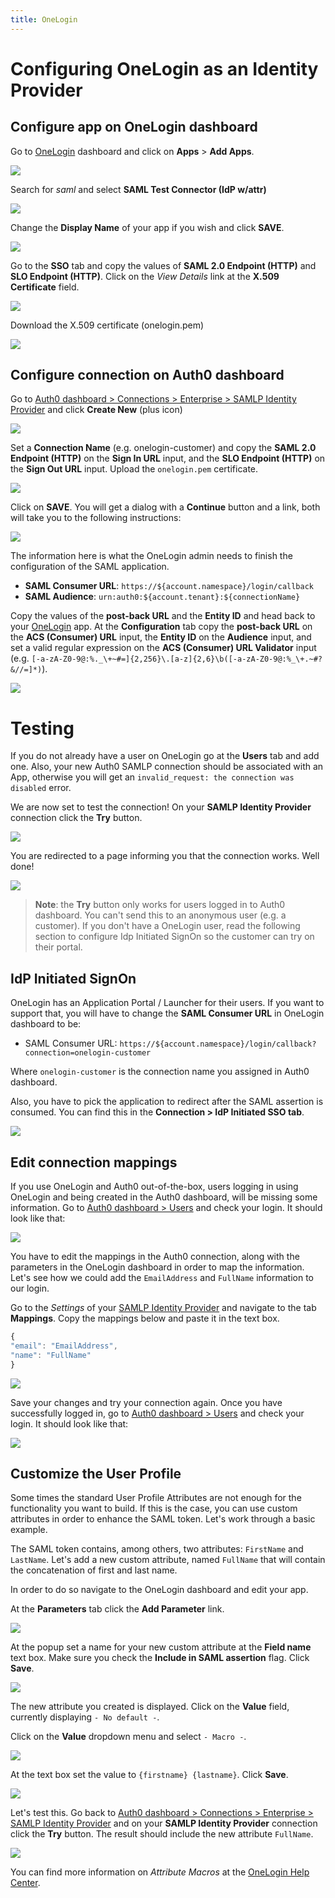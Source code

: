 ```yaml
---
title: OneLogin
---
```

# Configuring OneLogin as an Identity Provider

## Configure app on OneLogin dashboard

Go to [OneLogin](https://www.onelogin.com/) dashboard and click on **Apps** > **Add Apps**.

![](/media/articles/saml/identity-providers/onelogin/onelogin-add-app.png)

Search for *saml* and select **SAML Test Connector (IdP w/attr)**

![](/media/articles/saml/identity-providers/onelogin/onelogin-search-app.png)

Change the **Display Name** of your app if you wish and click **SAVE**.

![](/media/articles/saml/identity-providers/onelogin/onelogin-save-app.png)

Go to the **SSO** tab and copy the values of **SAML 2.0 Endpoint (HTTP)** and **SLO Endpoint (HTTP)**. Click on the *View Details* link at the **X.509 Certificate** field.

![](/media/articles/saml/identity-providers/onelogin/onelogin-copy-values.png)

Download the X.509 certificate (onelogin.pem)

![](/media/articles/saml/identity-providers/onelogin/onelogin-download-cert.png)

## Configure connection on Auth0 dashboard

Go to [Auth0 dashboard > Connections > Enterprise > SAMLP Identity Provider](${uiURL}/#/connections/enterprise) and click **Create New** (plus icon)

![](/media/articles/saml/identity-providers/onelogin/auth0-new-samlp.png)

Set a **Connection Name** (e.g. onelogin-customer) and copy the **SAML 2.0 Endpoint (HTTP)** on the **Sign In URL** input, and the **SLO Endpoint (HTTP)** on the **Sign Out URL** input. Upload the `onelogin.pem` certificate.

![](/media/articles/saml/identity-providers/onelogin/auth0-set-values.png)

Click on **SAVE**. You will get a dialog with a **Continue** button and a link, both will take you to the following instructions:

![](/media/articles/saml/identity-providers/onelogin/auth0-instructions.png)

The information here is what the OneLogin admin needs to finish the configuration of the SAML application.

* **SAML Consumer URL**: `https://${account.namespace}/login/callback`
* **SAML Audience**: `urn:auth0:${account.tenant}:${connectionName}`

Copy the values of the **post-back URL** and the **Entity ID** and head back to your [OneLogin](https://www.onelogin.com/) app. At the **Configuration** tab copy the **post-back URL** on the **ACS (Consumer) URL** input, the **Entity ID** on the **Audience** input, and set a valid regular expression on the **ACS (Consumer) URL Validator** input (e.g.  `[-a-zA-Z0-9@:%._\+~#=]{2,256}\.[a-z]{2,6}\b([-a-zA-Z0-9@:%_\+.~#?&//=]*)`).

![](/media/articles/saml/identity-providers/onelogin/onelogin-set-values.png)

# Testing

If you do not already have a user on OneLogin go at the **Users** tab and add one. Also, your new Auth0 SAMLP connection should be associated with an App, otherwise you will get an `invalid_request: the connection was disabled` error.

We are now set to test the connection! On your **SAMLP Identity Provider** connection click the **Try** button.

![](/media/articles/saml/identity-providers/onelogin/auth0-try-conn.png)

You are redirected to a page informing you that the connection works. Well done!

![](/media/articles/saml/identity-providers/onelogin/auth0-try-result.png)

> **Note**: the **Try** button only works for users logged in to Auth0 dashboard. You can't send this to an anonymous user (e.g. a customer). If you don't have a OneLogin user, read the following section to configure Idp Initiated SignOn so the customer can try on their portal.

## IdP Initiated SignOn

OneLogin has an Application Portal / Launcher for their users. If you want to support that, you will have to change the **SAML Consumer URL** in OneLogin dashboard to be:

* SAML Consumer URL: `https://${account.namespace}/login/callback?connection=onelogin-customer`

Where `onelogin-customer` is the connection name you assigned in Auth0 dashboard.

Also, you have to pick the application to redirect after the SAML assertion is consumed. You can find this in the **Connection > IdP Initiated SSO tab**.

![](/media/articles/saml/identity-providers/onelogin/idp-initiated-sso.png)

## Edit connection mappings

If you use OneLogin and Auth0 out-of-the-box, users logging in using OneLogin and being created in the Auth0 dashboard, will be missing some information. Go to [Auth0 dashboard > Users](${uiURL}/#/users) and check your login. It should look like that:

![](/media/articles/saml/identity-providers/onelogin/user-without-mappings.png)

You have to edit the mappings in the Auth0 connection, along with the parameters in the OneLogin dashboard in order to map the information. Let's see how we could add the `EmailAddress` and `FullName` information to our login. 

Go to the _Settings_ of your [SAMLP Identity Provider](${uiURL}/#/connections/enterprise) and navigate to the tab __Mappings__. Copy the mappings below and paste it in the text box.

```javascript
{
"email": "EmailAddress",
"name": "FullName"
}
```

![](/media/articles/saml/identity-providers/onelogin/edit-mappings.png)

Save your changes and try your connection again. Once you have successfully logged in, go to [Auth0 dashboard > Users](${uiURL}/#/users) and check your login. It should look like that:

![](/media/articles/saml/identity-providers/onelogin/user-with-mappings.png)


## Customize the User Profile

Some times the standard User Profile Attributes are not enough for the functionality you want to build. If this is the case, you can use custom attributes in order to enhance the SAML token. Let's work through a basic example.

The SAML token contains, among others, two attributes: `FirstName` and `LastName`. Let's add a new custom attribute, named `FullName` that will contain the concatenation of first and last name. 

In order to do so navigate to the OneLogin dashboard and edit your app. 

At the __Parameters__ tab click the __Add Parameter__ link. 

![](/media/articles/saml/identity-providers/onelogin/custom-attr-01.png)

At the popup set a name for your new custom attribute at the __Field name__ text box. Make sure you check the __Include in SAML assertion__ flag. Click __Save__.

![](/media/articles/saml/identity-providers/onelogin/custom-attr-02.png)

The new attribute you created is displayed. Click on the __Value__ field, currently displaying `- No default -`.

Click on the __Value__ dropdown menu and select `- Macro -`.

![](/media/articles/saml/identity-providers/onelogin/custom-attr-03.png)

At the text box set the value to `{firstname} {lastname}`. Click __Save__.

![](/media/articles/saml/identity-providers/onelogin/custom-attr-04.png)

Let's test this. Go back to [Auth0 dashboard > Connections > Enterprise > SAMLP Identity Provider](${uiURL}/#/connections/enterprise) and on your __SAMLP Identity Provider__ connection click the __Try__ button. The result should include the new attribute `FullName`.

![](/media/articles/saml/identity-providers/onelogin/custom-attr-05.png)

You can find more information on _Attribute Macros_ at the [OneLogin Help Center](https://support.onelogin.com/hc/en-us/articles/201174464-Attribute-macros).
